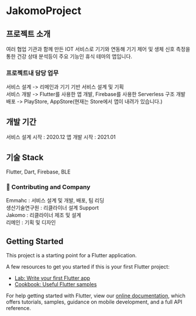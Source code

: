 # JakomoProject  
## 프로젝트 소개  
여러 협업 기관과 함께 만든 IOT 서비스로 기기와 연동해 기기 제어 및 생체 신호 측정을 통한 건강 상태 분석등이 주요 기능인 휴식 테마의 앱입니다.  
### 프로젝트내 담당 업무  
서비스 설계 -> 리메인과 기기 기반 서비스 설계 및 기획  
서비스 개발 -> Flutter를 사용한 앱 개발, Firebase를 사용한 Serverless 구조 개발  
배포 -> PlayStore, AppStore(현재는 Store에서 앱이 내려가 있습니다.)  

## 개발 기간  
서비스 설계 시작 : 2020.12
앱 개발 시작 : 2021.01  
## 기술 Stack  
Flutter, Dart, Firebase, BLE


### 🙌 Contributing and Company  
Emmahc : 서비스 설계 및 개발, 배포, 팀 리딩  
생산기술연구원 : 리클라이너 설계 Support   
Jakomo : 리클라이너 제조 및 설계  
리메인 : 기획 및 디자인  


> 
## Getting Started

This project is a starting point for a Flutter application.

A few resources to get you started if this is your first Flutter project:

- [Lab: Write your first Flutter app](https://flutter.dev/docs/get-started/codelab)
- [Cookbook: Useful Flutter samples](https://flutter.dev/docs/cookbook)

For help getting started with Flutter, view our
[online documentation](https://flutter.dev/docs), which offers tutorials,
samples, guidance on mobile development, and a full API reference.
